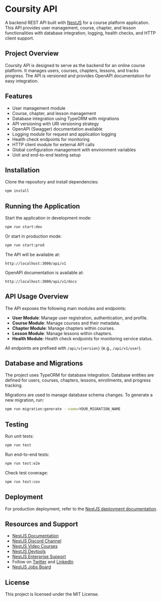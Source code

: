 # Coursity API

A backend REST API built with [NestJS](https://nestjs.com/) for a course platform application. This API provides user management, course, chapter, and lesson functionalities with database integration, logging, health checks, and HTTP client support.

## Project Overview

Coursity API is designed to serve as the backend for an online course platform. It manages users, courses, chapters, lessons, and tracks progress. The API is versioned and provides OpenAPI documentation for easy integration.

## Features

- User management module
- Course, chapter, and lesson management
- Database integration using TypeORM with migrations
- API versioning with URI versioning strategy
- OpenAPI (Swagger) documentation available
- Logging module for request and application logging
- Health check endpoints for monitoring
- HTTP client module for external API calls
- Global configuration management with environment variables
- Unit and end-to-end testing setup

## Installation

Clone the repository and install dependencies:

```bash
npm install
```

## Running the Application

Start the application in development mode:

```bash
npm run start:dev
```

Or start in production mode:

```bash
npm run start:prod
```

The API will be available at:

```
http://localhost:3000/api/v1
```

OpenAPI documentation is available at:

```
http://localhost:3000/api/v1/docs
```

## API Usage Overview

The API exposes the following main modules and endpoints:

- **User Module**: Manage user registration, authentication, and profile.
- **Course Module**: Manage courses and their metadata.
- **Chapter Module**: Manage chapters within courses.
- **Lesson Module**: Manage lessons within chapters.
- **Health Module**: Health check endpoints for monitoring service status.

All endpoints are prefixed with `/api/v{version}` (e.g., `/api/v1/user`).

## Database and Migrations

The project uses TypeORM for database integration. Database entities are defined for users, courses, chapters, lessons, enrollments, and progress tracking.

Migrations are used to manage database schema changes. To generate a new migration, run:

```bash
npm run migration:generate --name=YOUR_MIGRATION_NAME
```

## Testing

Run unit tests:

```bash
npm run test
```

Run end-to-end tests:

```bash
npm run test:e2e
```

Check test coverage:

```bash
npm run test:cov
```

## Deployment

For production deployment, refer to the [NestJS deployment documentation](https://docs.nestjs.com/deployment).

## Resources and Support

- [NestJS Documentation](https://docs.nestjs.com)
- [NestJS Discord Channel](https://discord.gg/G7Qnnhy)
- [NestJS Video Courses](https://courses.nestjs.com/)
- [NestJS Devtools](https://devtools.nestjs.com)
- [NestJS Enterprise Support](https://enterprise.nestjs.com)
- Follow on [Twitter](https://twitter.com/nestframework) and [LinkedIn](https://linkedin.com/company/nestjs)
- [NestJS Jobs Board](https://jobs.nestjs.com)

## License

This project is licensed under the MIT License.
